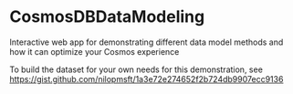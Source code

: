 # CosmosDBDataModeling
Interactive web app for demonstrating different data model methods and how it can optimize your Cosmos experience

To build the dataset for your own needs for this demonstration, see https://gist.github.com/nilopmsft/1a3e72e274652f2b724db9907ecc9136
